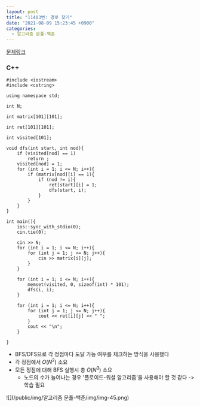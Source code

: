 ```yaml
---
layout: post
title: "11403번: 경로 찾기"
date: "2021-08-09 15:23:45 +0900"
categories:
  - 알고리즘 문풀-백준
---
```

[문제링크](https://www.acmicpc.net/problem/11403)



### C\+\+



```False
#include <iostream>
#include <cstring>

using namespace std;

int N;

int matrix[101][101];

int ret[101][101];

int visited[101];

void dfs(int start, int nod){
    if (visited[nod] == 1)
        return ;
    visited[nod] = 1;
    for (int i = 1; i <= N; i++){
        if (matrix[nod][i] == 1){
            if (nod != i){
                ret[start][i] = 1;
                dfs(start, i);
            }
        }
    }
}

int main(){
    ios::sync_with_stdio(0);
    cin.tie(0);

    cin >> N;
    for (int i = 1; i <= N; i++){
        for (int j = 1; j <= N; j++){
            cin >> matrix[i][j];
        }
    }

    for (int i = 1; i <= N; i++){
        memset(visited, 0, sizeof(int) * 101);
        dfs(i, i);
    }

    for (int i = 1; i <= N; i++){
        for (int j = 1; j <= N; j++){
            cout << ret[i][j] << " ";
        }
        cout << "\n";
    }

}
```

- BFS/DFS으로 각 정점마다 도달 가능 여부를 체크하는 방식을
 사용했다
- 각 정점에서 $O(N^{2})$ 소요
- 모든 정점에 대해 BFS 실행시 총 $O(N^{3})$ 소요
	- 노드의 수가 늘어나는 경우 '플로이드\-워셜
	 알고리즘'을 사용해야 할 것 같다 \-\> 학습 필요





![](/public/img/알고리즘 문풀-백준/img/img-45.png)
